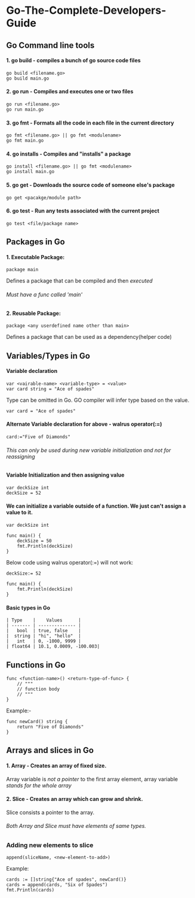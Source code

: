 # Go-The-Complete-Developers-Guide

## Go Command line tools
#### 1. go build - compiles a bunch of go source code files
```
go build <filename.go>
go build main.go
``` 
#### 2. go run - Compiles and executes one or two files
```
go run <filename.go>
go run main.go
```
#### 3. go fmt - Formats all the code in each file in the current directory
```
go fmt <filename.go> || go fmt <modulename>
go fmt main.go
```
#### 4. go installs - Compiles and "installs" a package
```
go install <filename.go> || go fmt <modulename>
go install main.go
```

#### 5. go get - Downloads the source code of someone else's package
```
go get <pacakge/module path>
```
#### 6. go test - Run any tests associated with the current project
```
go test <file/package name>
```


## Packages in Go
#### 1. Executable Package:
```
package main
```
Defines a package that can be compiled and then *executed*
###### Must have a func called *'main'*

#### 2. Reusable Package:

```
package <any userdefined name other than main> 
```
Defines a package that can be used as a dependency(helper code)

## Variables/Types in Go
#### Variable declaration
```
var <vairable-name> <variable-type> = <value>
var card string = "Ace of spades"
```
Type can be omitted in Go. GO compiler will infer type based on the value.
```
var card = "Ace of spades"
```

#### Alternate Variable declaration for above - walrus operator(:=)
```
card:="Five of Diamonds"
```
###### This can only be used during new variable initialization and not for reassigning

#### Variable Initialization and then assigning value
```
var deckSize int
deckSize = 52
```
#### We can initialize a variable outside of a function. We just can't assign a value to it.
```
var deckSize int

func main() {
	deckSize = 50
	fmt.Println(deckSize)
}
```
Below code using walrus operator(:=) will not work:
```
deckSize:= 52

func main() {
	fmt.Println(deckSize)
}
```


#### Basic types in Go

```
| Type    |    Values      |
| ------- | -------------- |
|   bool  | true, false    |
|  string | "hi", "hello"  |
|   int   | 0, -1000, 9999 |
| float64 | 10.1, 0.0009, -100.003|
```
## Functions in Go
```
func <function-name>() <return-type-of-func> {
	// """
	// function body
	// """
}
```
Example:-
```
func newCard() string {
	return "Five of Diamonds"
}
```

## Arrays and slices in Go
#### 1. Array - Creates an array of fixed size.
Array variable is *not a pointer* to the first array element, array variable *stands for the whole array*

#### 2. Slice - Creates an array which can grow and shrink.
Slice consists a pointer to the array.
###### Both Array and Slice must have elements of same types.

### Adding new elements to slice
```
append(sliceName, <new-element-to-add>)
```
Example:
```
cards := []string{"Ace of spades", newCard()}
cards = append(cards, "Six of Spades")
fmt.Println(cards)
```